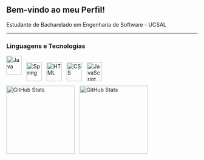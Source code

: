 ## Bem-vindo ao meu Perfil!

Estudante de Bacharelado em Engenharia de Software - UCSAL

---

### Linguagens e Tecnologias

<img
    align="left"
    alt="Java"
    title="Java"
    width="40"
    height="50" 
    style="padding-right: 10px;"
    src="https://cdn.jsdelivr.net/gh/devicons/devicon@latest/icons/java/java-original.svg"
/>        
<img
    align="left"
    alt="Spring"
    title="Spring"
    width="40"
    height="50" 
    style="padding-right: 10px;"
    src="https://cdn.jsdelivr.net/gh/devicons/devicon@latest/icons/spring/spring-original.svg"
/>
<img 
    align="left" 
    alt="HTML"
    title="HTML" 
    width="40"
    height="50" 
    style="padding-right: 10px;" 
    src="https://cdn.jsdelivr.net/gh/devicons/devicon@latest/icons/html5/html5-original.svg" 
/>
<img 
    align="left" 
    alt="CSS" 
    title="CSS"
    width="40"
    height="50" 
    style="padding-right: 10px;" 
    src="https://cdn.jsdelivr.net/gh/devicons/devicon@latest/icons/css3/css3-original.svg" 
/>
<img 
    align="left" 
    alt="JavaScript" 
    title="JavaScript"
    width="40"
    height="50" 
    style="padding-right: 10px;" 
    src="https://cdn.jsdelivr.net/gh/devicons/devicon@latest/icons/javascript/javascript-original.svg" 
/>

<br/>
<br/>

<p>
  <img 
    align="left" 
    alt="GitHub Stats" 
    height="180em" 
    style="padding-right: 10px;" 
    src="https://github-readme-stats.vercel.app/api?username=matheusteixeirar&show_icons=true&theme=tokyonight&include_all_commits=true" 
  />

<img 
      align="left" 
      alt="GitHub Stats" 
      height="180em" 
      src="https://github-readme-stats.vercel.app/api/top-langs/?username=matheusteixeirar&theme=tokyonight&layout=compact" 
  />
</p>          
